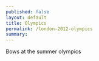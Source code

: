 ```yaml
---
published: false
layout: default
title: Olympics
permalink: /london-2012-olympics
summary:
---
```


Bows at the summer olympics



